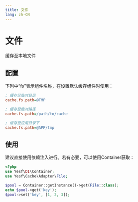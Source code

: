 ```yaml
---
title: 文件
lang: zh-CN
---
```


# 文件

缓存至本地文件

## 配置

下列中“fs”表示组件名称，在设置默认缓存组件时使用：

```ini
; 缓存至临时目录
cache.fs.path=@TMP

; 缓存至绝对路径
cache.fs.path=/path/to/cache

; 缓存至应用目录下
cache.fs.path=@APP/tmp
```

## 使用

建议直接使用依赖注入进行。若有必要，可以使用Container获取：

```php
<?php
use Yesf\DI\Container;
use Yesf\Cache\Adapter\File;

$pool = Container::getInstance()->get(File::class);
echo $pool->get('key');
$pool->set('key', [1, 2, 3]);
```